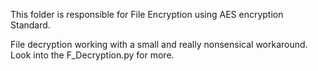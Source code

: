 This folder is responsible for File Encryption using AES encryption Standard.

File decryption working with a small and really nonsensical workaround. Look into the F_Decryption.py for more.
